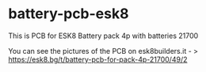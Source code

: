# battery-pcb-esk8

This is PCB for ESK8 Battery pack 4p with batteries 21700

You can see the pictures of the PCB on esk8builders.it - > https://esk8.bg/t/battery-pcb-for-pack-4p-21700/49/2
